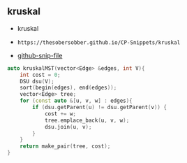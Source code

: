 
## kruskal

- kruskal
- ```
  https://thesobersobber.github.io/CP-Snippets/kruskal
  ```
- [github-snip-file](https://github.com/theSoberSobber/CP-Snippets/blob/main/snippets.json#L1699)

```cpp
auto kruskalMST(vector<Edge> &edges, int V){
    int cost = 0;
    DSU dsu(V);
    sort(begin(edges), end(edges));
    vector<Edge> tree;
    for (const auto &[u, v, w] : edges){
        if (dsu.getParent(u) != dsu.getParent(v)) {
            cost += w;
            tree.emplace_back(u, v, w);
            dsu.join(u, v);
        }
    }
    return make_pair(tree, cost);
}

```
